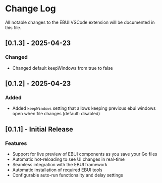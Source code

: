 # Change Log

All notable changes to the EBUI VSCode extension will be documented in this file.

## [0.1.3] - 2025-04-23

### Changed

- Changed default keepWindows from true to false

## [0.1.2] - 2025-04-23

### Added

- Added `keepWindows` setting that allows keeping previous ebui windows open when file changes (default: disabled)

## [0.1.1] - Initial Release

### Features

- Support for live preview of EBUI components as you save your Go files
- Automatic hot-reloading to see UI changes in real-time
- Seamless integration with the EBUI framework
- Automatic installation of required EBUI tools
- Configurable auto-run functionality and delay settings
